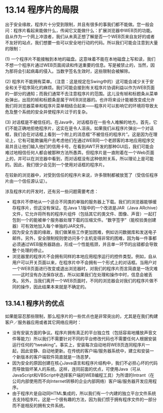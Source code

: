 # 13.14 程序片的局限

出于安全缘故，程序片十分受到限制，并且有很多的事我们都不能做。您一般会问：程序片看起来能做什么，传闻它又能做什么：扩展浏览器中WEB页的功能。自从作为一个网上冲浪者，我们从未真正想了解是否一个WEB页来自友好的或者不友好的站点，我们想要一些可以安全地行动的代码。所以我们可能会注意到大量的限制：

(1) 一个程序片不能接触到本地的磁盘。这意味着不能在本地磁盘上写和读，我们不想一个程序片通过WEB页面阅读和传送重要的信息。写是被禁止的，当然，因为那将会引起病毒的侵入。当数字签名生效时，这些限制会被解除。

(2) 程序片不能拥有菜单。（注意：这是规定在Swing中的）这可能会减少关于安全和关于程序简化的麻烦。我们可能会接到有关程序片协调利益以作为WEB页面的一部分的通知；而我们通常不去注意程序片的范围。这儿没有帧和标题条从菜单处弹出，出现的帧和标题条是属于WEB浏览器的。也许将来设计能被改变成允许我们将浏览器菜单和程序片菜单相结合起来——程序片可以影响它的环境将导致太危及整个系统的安全并使程序片过于的复杂。

(3) 对话框是不被信任的。在Java中，对话框存在一些令人难解的地方。首先，它们不能正确地拒绝程序片，这实在是令人沮丧。如果我们从程序片弹出一个对话框，我们会在对话框上看到一个附上的消息框“不被信任的程序片”。这是因为在理论上，它有可能欺骗用户去考虑他们在通过WEB同一个老顾客的本地应用程序交易并且让他们输入他们的信用卡号。在看到AWT开发的那种GUI后，我们可能会难过地相信任何人都会被那种方法所愚弄。但程序片是一直附着在一个Web页面上的，并可以在浏览器中看到，而对话框没有这种依附关系，所以理论上是可能的。因此，我们很少会见到一个使用对话框的程序片。

在较新的浏览器中，对受到信任的程序片来说，许多限制都被放宽了（受信任程序片由一个信任源认证）。

涉及程序片的开发时，还有另一些问题需要考虑：

+   程序片不停地从一个适合不同类的单独的服务器上下载。我们的浏览器能够缓存程序片，但这没有保证。在Java 1.1版中的一个改进是JAR（Java ARchive）文件，它允许将所有的程序片组件（包括其它的类文件、图像、声音）一起打包到一个的能被单个服务器处理下载的压缩文件。“数字签字”（能校验类创建器）可有效地加入每个单独的JAR文件。
+   因为安全方面的缘故，我们做某些工作更加困难，例如访问数据库和发送电子邮件。另外，安全限制规则使访问多个主机变得非常的困难，因为每一件事都必须通过WEB服务器路由，形成一个性能瓶颈，并且单一环节的出错都会导致整个处理的停止。
+   浏览器里的程序片不会拥有同样的本地应用程序运行的控件类型。例如，自从用户可以开关页面以来，在程序片中不会拥有一个形式上的对话框。当用户对一个WEB页面进行改变或退出浏览器时，对我们的程序片而言简直是一场灾难——这时没有办法保存状态，所以如果我们在处理和操作中时，信息会被丢失。另外，当我们离开一个WEB页面时，不同的浏览器会对我们的程序片做不同的操作，因此结果本来就是不确定的。

## 13.14.1 程序片的优点

如果能容忍那些限制，那么程序片的一些优点也是非常突出的，尤其是在我们构建客户／服务器应用或者其它网络应用时：

+   没有安装方面的争议。程序片拥有真正的平台独立性（包括容易地播放声音文件等能力）所以我们不需要针对不同的平台修改代码也不需要任何人根据安装运行任何的“tweaking”。事实上，安装每次自动地将WEB页连同程序片一起，因此安静、自动地更新。在传统的客户端/服务器系统中，建立和安装一个新版本的客户端软件简直就是一场恶梦。
+   因为安全的原因创建在核心Java语言和程序片结构中，我们不必担心坏的代码而导致毁坏某人的系统。这样，连同前面的优点，可使用Java（可从JavaScript和VBScript中选择客户端的WEB编程工具）为所谓的Intrant（在公司内部使用而不向Internet转移的企业内部网络）客户端/服务器开发应用程序。
+   由于程序片是自动同HTML集成的，所以我们有一个内建的独立平台文件系统去支持程序片。这是一个很有趣的方法，因为我们惯于拥有程序文件的一部分而不是相反的拥有文件系统。
